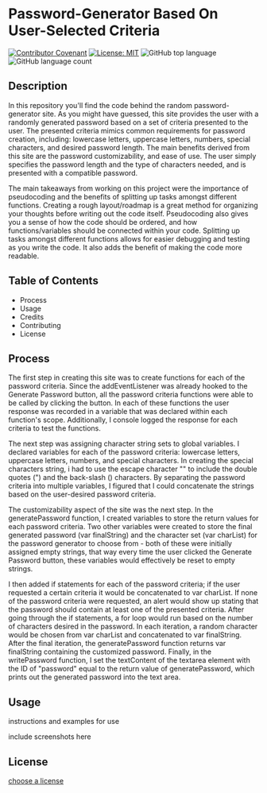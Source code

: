 # Password-Generator Based On User-Selected Criteria
[![Contributor Covenant](https://img.shields.io/badge/Contributor%20Covenant-v2.0%20adopted-ff69b4.svg)](code_of_conduct.md)
[![License: MIT](https://img.shields.io/badge/License-MIT-yellow.svg)](https://opensource.org/licenses/MIT)
![GitHub top language](https://img.shields.io/github/languages/top/kev-luo/password-generator)
![GitHub language count](https://img.shields.io/github/languages/count/kev-luo/password-generator)

## Description
In this repository you'll find the code behind the random password-generator site. As you might have guessed, this site provides the user with a randomly generated password based on a set of criteria presented to the user. The presented criteria mimics common requirements for password creation, including: lowercase letters, uppercase letters, numbers, special characters, and desired password length. The main benefits derived from this site are the password customizability, and ease of use. The user simply specifies the password length and the type of characters needed, and is presented with a compatible password. 

The main takeaways from working on this project were the importance of pseudocoding and the benefits of splitting up tasks amongst different functions. Creating a rough layout/roadmap is a great method for organizing your thoughts before writing out the code itself. Pseudocoding also gives you a sense of how the code should be ordered, and how functions/variables should be connected within your code. Splitting up tasks amongst different functions allows for easier debugging and testing as you write the code. It also adds the benefit of making the code more readable. 

## Table of Contents
* Process
* Usage
* Credits
* Contributing
* License

## Process
The first step in creating this site was to create functions for each of the password criteria. Since the addEventListener was already hooked to the Generate Password button, all the password criteria functions were able to be called by clicking the button. In each of these functions the user response was recorded in a variable that was declared within each function's scope. Additionally, I console logged the response for each criteria to test the functions. 

The next step was assigning character string sets to global variables. I declared variables for each of the password criteria: lowercase letters, uppercase letters, numbers, and special characters. In creating the special characters string, i had to use the escape character "\" to include the double quotes (") and the back-slash (\) characters. By separating the password criteria into multiple variables, I figured that I could concatenate the strings based on the user-desired password criteria.

The customizability aspect of the site was the next step. In the generatePassword function, I created variables to store the return values for each password criteria. Two other variables were created to store the final generated password (var finalString) and the character set (var charList) for the password generator to choose from - both of these were initially assigned empty strings, that way every time the user clicked the Generate Password button, these variables would effectively be reset to empty strings. 

I then added if statements for each of the password criteria; if the user requested a certain criteria it would be concatenated to var charList. If none of the password criteria were requested, an alert would show up stating that the password should contain at least one of the presented criteria. After going through the if statements, a for loop would run based on the number of characters desired in the password. In each iteration, a random character would be chosen from var charList and concatenated to var finalString. After the final iteration, the generatePassword function returns var finalString containing the customized password. Finally, in the writePassword function, I set the textContent of the textarea element with the ID of "password" equal to the return value of generatePassword, which prints out the generated password into the text area.

## Usage
instructions and examples for use

include screenshots here

## License
[choose a license](https://choosealicense.com/)